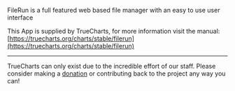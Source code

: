 FileRun is a full featured web based file manager with an easy to use user interface

This App is supplied by TrueCharts, for more information visit the manual: [https://truecharts.org/charts/stable/filerun](https://truecharts.org/charts/stable/filerun)

---

TrueCharts can only exist due to the incredible effort of our staff.
Please consider making a [donation](https://truecharts.org/sponsor) or contributing back to the project any way you can!
